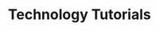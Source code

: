 ---
title: "Technology Tutorials"
tag: "Tutorials"
tag_line: "Technology Tutorials Lorem ipsum dolor sit amet consectetur adipisicing"
menu: 
  main:
    weight: 300
    parent: Tutorials
---